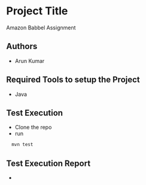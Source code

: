# Project Title

Amazon Babbel Assignment


## Authors

- Arun Kumar


## Required Tools to setup the Project

- Java


## Test Execution
- Clone the repo
- run 
```bash
  mvn test
```

## Test Execution Report
- 
